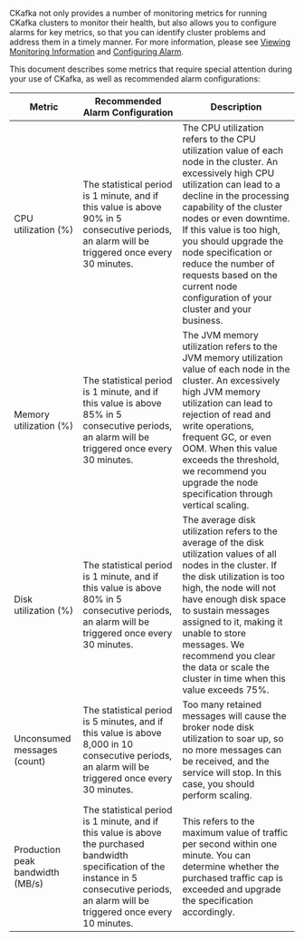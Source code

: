 CKafka not only provides a number of monitoring metrics for running CKafka clusters to monitor their health, but also allows you to configure alarms for key metrics, so that you can identify cluster problems and address them in a timely manner. For more information, please see [Viewing Monitoring Information](https://intl.cloud.tencent.com/document/product/597/12167) and [Configuring Alarm](https://intl.cloud.tencent.com/document/product/597/40976).

This document describes some metrics that require special attention during your use of CKafka, as well as recommended alarm configurations:


| Metric | Recommended Alarm Configuration | Description |
| ------------------------- | ------------------------------------------------------------ | ------------------------------------------------------------ |
| CPU utilization (%) | The statistical period is 1 minute, and if this value is above 90% in 5 consecutive periods, an alarm will be triggered once every 30 minutes. | The CPU utilization refers to the CPU utilization value of each node in the cluster. An excessively high CPU utilization can lead to a decline in the processing capability of the cluster nodes or even downtime. If this value is too high, you should upgrade the node specification or reduce the number of requests based on the current node configuration of your cluster and your business. |
| Memory utilization (%) | The statistical period is 1 minute, and if this value is above 85% in 5 consecutive periods, an alarm will be triggered once every 30 minutes. | The JVM memory utilization refers to the JVM memory utilization value of each node in the cluster. An excessively high JVM memory utilization can lead to rejection of read and write operations, frequent GC, or even OOM. When this value exceeds the threshold, we recommend you upgrade the node specification through vertical scaling. |
| Disk utilization (%) | The statistical period is 1 minute, and if this value is above 80% in 5 consecutive periods, an alarm will be triggered once every 30 minutes. | The average disk utilization refers to the average of the disk utilization values of all nodes in the cluster. If the disk utilization is too high, the node will not have enough disk space to sustain messages assigned to it, making it unable to store messages. We recommend you clear the data or scale the cluster in time when this value exceeds 75%. |
| Unconsumed messages (count) | The statistical period is 5 minutes, and if this value is above 8,000 in 10 consecutive periods, an alarm will be triggered once every 30 minutes. | Too many retained messages will cause the broker node disk utilization to soar up, so no more messages can be received, and the service will stop. In this case, you should perform scaling. |
| Production peak bandwidth (MB/s) | The statistical period is 1 minute, and if this value is above the purchased bandwidth specification of the instance in 5 consecutive periods, an alarm will be triggered once every 10 minutes. | This refers to the maximum value of traffic per second within one minute. You can determine whether the purchased traffic cap is exceeded and upgrade the specification accordingly. |



